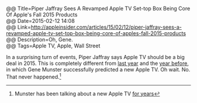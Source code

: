 @@ Title=Piper Jaffray Sees A Revamped Apple TV Set-top Box Being Core Of Apple's Fall 2015 Products  
@@ Date=2015-02-12 14:08  
@@ Link=http://appleinsider.com/articles/15/02/12/piper-jaffray-sees-a-revamped-apple-tv-set-top-box-being-core-of-apples-fall-2015-products  
@@ Description=Oh, Gene.  
@@ Tags=Apple TV, Apple, Wall Street  

In a surprising turn of events, Piper Jaffray says Apple TV should be a big deal in 2015. This is completely different from [last year](http://www.macrumors.com/2014/12/17/munster-apple-tv-set-2016/) and the [year before](http://www.businessinsider.com/no-apple-tv-until-november-2013-says-analyst-gene-munster-2012-11?op=1), in which Gene Munster successfully predicted a new Apple TV. Oh wait. No. That never happened.[^gm]

[^gm]: Munster has been talking about a new Apple TV [for years](http://www.businessinsider.com/munster-why-an-apple-television-is-coming-in-2012-2011-6?op=1)
